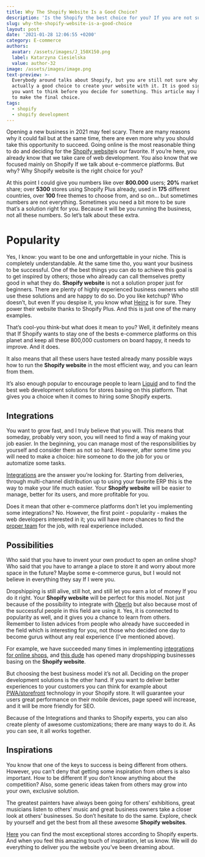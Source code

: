 ```yaml
---
title: Why The Shopify Website Is a Good Choice?
description: 'Is the Shopify the best choice for you? If you are not sure yet, keep reading.'
slug: why-the-shopify-website-is-a-good-choice
layout: post
date: '2021-01-28 12:06:55 +0200'
category: E-commerce
authors:
  avatar: /assets/images/J_150X150.png
  label: Katarzyna Ciesielska
  value: author-32
image: /assets/images/image.png
text-preview: >-
  Everybody around talks about Shopify, but you are still not sure why is this
  actually a good choice to create your website with it. It is good sign that
  you want to think before you decide for something. This article may help you
  to make the final choice. 
tags:
  - shopify
  - shopify development
---
```

Opening a new business in 2021 may feel scary. There are many reasons why it could fail but at the same time, there are even more why you should take this opportunity to succeed. Going online is the most reasonable thing to do and deciding for the [Shopify website](https://www.shopify.com/website)is our favorite. If you’re here, you already know that we take care of web development. You also know that we focused mainly on Shopify If we talk about e-commerce platforms. But why? Why Shopify website is the right choice for you?

At this point I could give you numbers like over **800.000** users; **20%** market share; over **5300** stores using Shopify Plus already, used in **175** different countries, over **100** free themes to choose from, and so on… but sometimes numbers are not everything. Sometimes you need a bit more to be sure that’s a solution right for you. Because it will be you running the business, not all these numbers. So let’s talk about these extra.

# Popularity

Yes, I know: you want to be one and unforgettable in your niche. This is completely understandable. At the same time tho, you want your business to be successful. One of the best things you can do to achieve this goal is to get inspired by others; those who already can call themselves pretty good in what they do. **Shopify website** is not a solution proper just for beginners. There are plenty of highly experienced business owners who still use these solutions and are happy to do so. Do you like ketchup? Who doesn’t, but even If you despise it, you know what [Heinz](https://www.heinz.com/) is for sure. They power their website thanks to Shopify Plus. And this is just one of the many examples.

That’s cool-you think-but what does it mean to you? Well, it definitely means that If Shopify wants to stay one of the bests e-commerce platforms on this planet and keep all these 800,000 customers on board happy, it needs to improve. And it does.

It also means that all these users have tested already many possible ways how to run the **Shopify website** in the most efficient way, and you can learn from them.

It’s also enough popular to encourage people to learn [Liquid](https://shopify.github.io/liquid/) and to find the best web development solutions for stores basing on this platform. That gives you a choice when it comes to hiring some Shopify experts.

## Integrations

You want to grow fast, and I truly believe that you will. This means that someday, probably very soon, you will need to find a way of making your job easier. In the beginning, you can manage most of the responsibilities by yourself and consider them as not so hard. However, after some time you will need to make a choice: hire someone to do the job for you or automatize some tasks.

[Integrations](https://naturaily.com/blog/shopify-stores-problems) are the answer you’re looking for. Starting from deliveries, through multi-channel distribution up to using your favorite ERP this is the way to make your life much easier. Your **Shopify website** will be easier to manage, better for its users, and more profitable for you.

Does it mean that other e-commerce platforms don’t let you implementing some integrations? No. However, the first point - popularity - makes the web developers interested in it; you will have more chances to find the [proper team](https://naturaily.com/portfolio/awn) for the job, with real experience included.

## Possibilities

Who said that you have to invent your own product to open an online shop? Who said that you have to arrange a place to store it and worry about more space in the future? Maybe some e-commerce gurus, but I would not believe in everything they say If I were you.

Dropshipping is still alive, still hot, and still let you earn a lot of money If you do it right. Your **Shopify website** will be perfect for this model. Not just because of the possibility to integrate with [Oberlo](https://www.oberlo.com/) but also because most of the successful people in this field are using it. Yes, it is connected to popularity as well, and it gives you a chance to learn from others. Remember to listen advices from people who already have succeeded in the field which is interesting for you, not those who decided one day to become gurus without any real experience (I’ve mentioned above).

For example, we have succeeded many times in implementing [integrations for online shops](https://naturaily.com/portfolio/woolman), and [this dude](https://www.youtube.com/watch?v=oiVPokPP90A&ab_channel=AntonKraly-DropShipLifestyle) has opened many dropshipping businesses basing on the **Shopify website**.

But choosing the best business model it’s not all. Deciding on the proper development solutions is the other hand. If you want to deliver better experiences to your customers you can think for example about [PWA/storefront](https://naturaily.com/blog/shopify-storefront) technology in your Shopify store. It will guarantee your users great performance on their mobile devices, page speed will increase, and it will be more friendly for SEO.

Because of the Integrations and thanks to  Shopify experts, you can also create plenty of awesome customizations; there are many ways to do it. As you can see, it all works together.

## Inspirations

You know that one of the keys to success is being different from others. However, you can’t deny that getting some inspiration from others is also important. How to be different If you don’t know anything about the competition? Also, some generic ideas taken from others may grow into your own, exclusive solution.

The greatest painters have always been going for others’ exhibitions, great musicians listen to others’ music and great business owners take a closer look at others’ businesses. So don’t hesitate to do the same. Explore, check by yourself and get the best from all these awesome **Shopify websites**.

[Here](https://www.shopify.com/blog/shopify-stores) you can find the most exceptional stores according to Shopify experts. And when you feel this amazing touch of inspiration, let us know. We will do everything to deliver you the website you’ve been dreaming about.
